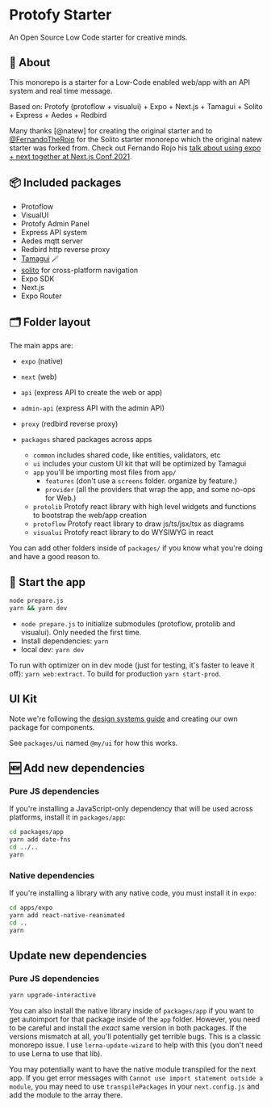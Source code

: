 # Protofy Starter

An Open Source Low Code starter for creative minds.

## 🔦 About

This monorepo is a starter for a Low-Code enabled web/app with an API system and real time message.

Based on: Protofy (protoflow + visualui) + Expo + Next.js + Tamagui + Solito + Express + Aedes + Redbird

Many thanks [@natew] for creating the original starter and to [@FernandoTheRojo](https://twitter.com/fernandotherojo) for the Solito starter monorepo which the original natew starter was forked from. Check out Fernando Rojo his [talk about using expo + next together at Next.js Conf 2021](https://www.youtube.com/watch?v=0lnbdRweJtA).

## 📦 Included packages
- Protoflow
- VisualUI
- Protofy Admin Panel
- Express API system
- Aedes mqtt server
- Redbird http reverse proxy
- [Tamagui](https://tamagui.dev) 🪄
- [solito](https://solito.dev) for cross-platform navigation
- Expo SDK
- Next.js
- Expo Router

## 🗂 Folder layout

The main apps are:

- `expo` (native)
- `next` (web)
- `api` (express API to create the web or app)
- `admin-api` (express API with the admin API)
- `proxy` (redbird reverse proxy)

- `packages` shared packages across apps
  - `common` includes shared code, like entities, validators, etc
  - `ui` includes your custom UI kit that will be optimized by Tamagui
  - `app` you'll be importing most files from `app/`
    - `features` (don't use a `screens` folder. organize by feature.)
    - `provider` (all the providers that wrap the app, and some no-ops for Web.)
  - `protolib` Protofy react library with high level widgets and functions to bootstrap the web/app creation
  - `protoflow` Protofy react library to draw js/ts/jsx/tsx as diagrams
  - `visualui` Protofy react library to do WYSIWYG in react

You can add other folders inside of `packages/` if you know what you're doing and have a good reason to.

## 🏁 Start the app
  
```sh
node prepare.js
yarn && yarn dev
```

- `node prepare.js` to initialize submodules (protoflow, protolib and visualui). Only needed the first time.
- Install dependencies: `yarn`
- local dev: `yarn dev`



To run with optimizer on in dev mode (just for testing, it's faster to leave it off): `yarn web:extract`. To build for production `yarn start-prod`.

## UI Kit

Note we're following the [design systems guide](https://tamagui.dev/docs/guides/design-systems) and creating our own package for components.

See `packages/ui` named `@my/ui` for how this works.

## 🆕 Add new dependencies

### Pure JS dependencies

If you're installing a JavaScript-only dependency that will be used across platforms, install it in `packages/app`:

```sh
cd packages/app
yarn add date-fns
cd ../..
yarn
```

### Native dependencies

If you're installing a library with any native code, you must install it in `expo`:

```sh
cd apps/expo
yarn add react-native-reanimated
cd ..
yarn
```

## Update new dependencies

### Pure JS dependencies

```sh
yarn upgrade-interactive
```

You can also install the native library inside of `packages/app` if you want to get autoimport for that package inside of the `app` folder. However, you need to be careful and install the _exact_ same version in both packages. If the versions mismatch at all, you'll potentially get terrible bugs. This is a classic monorepo issue. I use `lerna-update-wizard` to help with this (you don't need to use Lerna to use that lib).

You may potentially want to have the native module transpiled for the next app. If you get error messages with `Cannot use import statement outside a module`, you may need to use `transpilePackages` in your `next.config.js` and add the module to the array there.
